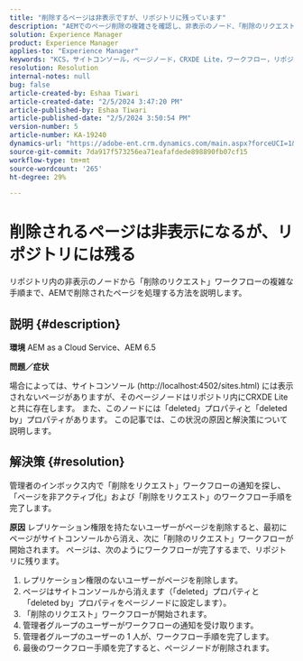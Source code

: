 ```yaml
---
title: "削除するページは非表示ですが、リポジトリに残っています"
description: "AEMでのページ削除の複雑さを確認し、非表示のノード、「削除のリクエスト」ワークフローおよび管理者の役割について学びます。"
solution: Experience Manager
product: Experience Manager
applies-to: "Experience Manager"
keywords: "KCS，サイトコンソール，ページノード，CRXDE Lite，ワークフロー，リポジトリ"
resolution: Resolution
internal-notes: null
bug: false
article-created-by: Eshaa Tiwari
article-created-date: "2/5/2024 3:47:20 PM"
article-published-by: Eshaa Tiwari
article-published-date: "2/5/2024 3:50:54 PM"
version-number: 5
article-number: KA-19240
dynamics-url: "https://adobe-ent.crm.dynamics.com/main.aspx?forceUCI=1&pagetype=entityrecord&etn=knowledgearticle&id=1b997bd2-3dc4-ee11-9079-6045bd006268"
source-git-commit: 7da917f573256ea71eafafdede898890fb07cf15
workflow-type: tm+mt
source-wordcount: '265'
ht-degree: 29%

---
```


# 削除されるページは非表示になるが、リポジトリには残る


リポジトリ内の非表示のノードから「削除のリクエスト」ワークフローの複雑な手順まで、AEMで削除されたページを処理する方法を説明します。

## 説明 {#description}


<b>環境</b>
AEM as a Cloud Service、AEM 6.5

<b>問題／症状</b>

場合によっては、サイトコンソール (http://localhost:4502/sites.html) には表示されないページがありますが、そのページノードはリポジトリ内にCRXDE Liteと共に存在します。 また、このノードには「deleted」プロパティと「deleted by」プロパティがあります。 この記事では、この状況の原因と解決策について説明します。


## 解決策 {#resolution}


管理者のインボックス内で「削除をリクエスト」ワークフローの通知を探し、「ページを非アクティブ化」および「削除をリクエスト」のワークフロー手順を完了します。

<b>原因</b>
レプリケーション権限を持たないユーザーがページを削除すると、最初にページがサイトコンソールから消え、次に「削除のリクエスト」ワークフローが開始されます。 ページは、次のようにワークフローが完了するまで、リポジトリに残ります。
1. レプリケーション権限のないユーザーがページを削除します。
2. ページはサイトコンソールから消えます（「deleted」プロパティと「deleted by」プロパティをページノードに設定します）。
3. 「削除のリクエスト」ワークフローが開始されます。
4. 管理者グループのユーザーがワークフローの通知を受け取ります。
5. 管理者グループのユーザーの 1 人が、ワークフロー手順を完了します。
6. 最後のワークフロー手順を完了すると、ページノードが削除されます。
